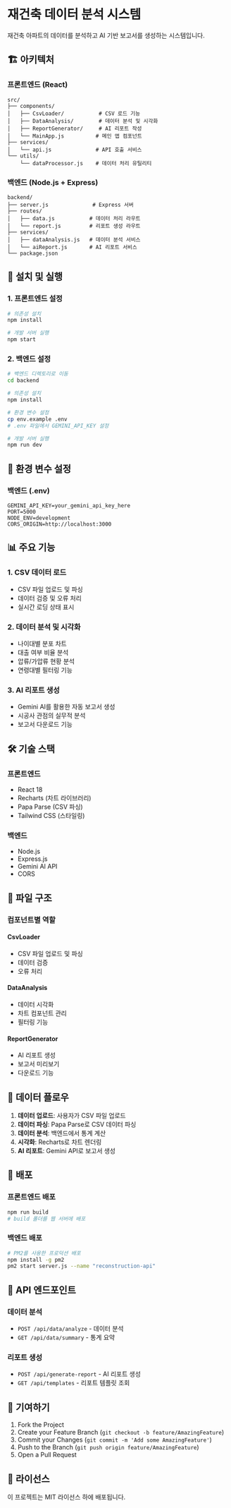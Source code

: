 # 재건축 데이터 분석 시스템

재건축 아파트의 데이터를 분석하고 AI 기반 보고서를 생성하는 시스템입니다.

## 🏗️ 아키텍처

### 프론트엔드 (React)
```
src/
├── components/
│   ├── CsvLoader/           # CSV 로드 기능
│   ├── DataAnalysis/        # 데이터 분석 및 시각화
│   ├── ReportGenerator/     # AI 리포트 작성
│   └── MainApp.js          # 메인 앱 컴포넌트
├── services/
│   └── api.js              # API 호출 서비스
└── utils/
    └── dataProcessor.js    # 데이터 처리 유틸리티
```

### 백엔드 (Node.js + Express)
```
backend/
├── server.js              # Express 서버
├── routes/
│   ├── data.js           # 데이터 처리 라우트
│   └── report.js         # 리포트 생성 라우트
├── services/
│   ├── dataAnalysis.js   # 데이터 분석 서비스
│   └── aiReport.js       # AI 리포트 서비스
└── package.json
```

## 🚀 설치 및 실행

### 1. 프론트엔드 설정
```bash
# 의존성 설치
npm install

# 개발 서버 실행
npm start
```

### 2. 백엔드 설정
```bash
# 백엔드 디렉토리로 이동
cd backend

# 의존성 설치
npm install

# 환경 변수 설정
cp env.example .env
# .env 파일에서 GEMINI_API_KEY 설정

# 개발 서버 실행
npm run dev
```

## 🔧 환경 변수 설정

### 백엔드 (.env)
```
GEMINI_API_KEY=your_gemini_api_key_here
PORT=5000
NODE_ENV=development
CORS_ORIGIN=http://localhost:3000
```

## 📊 주요 기능

### 1. CSV 데이터 로드
- CSV 파일 업로드 및 파싱
- 데이터 검증 및 오류 처리
- 실시간 로딩 상태 표시

### 2. 데이터 분석 및 시각화
- 나이대별 분포 차트
- 대출 여부 비율 분석
- 압류/가압류 현황 분석
- 연령대별 필터링 기능

### 3. AI 리포트 생성
- Gemini AI를 활용한 자동 보고서 생성
- 시공사 관점의 실무적 분석
- 보고서 다운로드 기능

## 🛠️ 기술 스택

### 프론트엔드
- React 18
- Recharts (차트 라이브러리)
- Papa Parse (CSV 파싱)
- Tailwind CSS (스타일링)

### 백엔드
- Node.js
- Express.js
- Gemini AI API
- CORS

## 📁 파일 구조

### 컴포넌트별 역할

#### CsvLoader
- CSV 파일 업로드 및 파싱
- 데이터 검증
- 오류 처리

#### DataAnalysis
- 데이터 시각화
- 차트 컴포넌트 관리
- 필터링 기능

#### ReportGenerator
- AI 리포트 생성
- 보고서 미리보기
- 다운로드 기능

## 🔄 데이터 플로우

1. **데이터 업로드**: 사용자가 CSV 파일 업로드
2. **데이터 파싱**: Papa Parse로 CSV 데이터 파싱
3. **데이터 분석**: 백엔드에서 통계 계산
4. **시각화**: Recharts로 차트 렌더링
5. **AI 리포트**: Gemini API로 보고서 생성

## 🚀 배포

### 프론트엔드 배포
```bash
npm run build
# build 폴더를 웹 서버에 배포
```

### 백엔드 배포
```bash
# PM2를 사용한 프로덕션 배포
npm install -g pm2
pm2 start server.js --name "reconstruction-api"
```

## 📝 API 엔드포인트

### 데이터 분석
- `POST /api/data/analyze` - 데이터 분석
- `GET /api/data/summary` - 통계 요약

### 리포트 생성
- `POST /api/generate-report` - AI 리포트 생성
- `GET /api/templates` - 리포트 템플릿 조회

## 🤝 기여하기

1. Fork the Project
2. Create your Feature Branch (`git checkout -b feature/AmazingFeature`)
3. Commit your Changes (`git commit -m 'Add some AmazingFeature'`)
4. Push to the Branch (`git push origin feature/AmazingFeature`)
5. Open a Pull Request

## 📄 라이선스

이 프로젝트는 MIT 라이선스 하에 배포됩니다.
